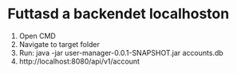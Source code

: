 # Futtasd a backendet localhoston
1. Open CMD
2. Navigate to target folder
3. Run: java -jar user-manager-0.0.1-SNAPSHOT.jar accounts.db
4. http://localhost:8080/api/v1/account
